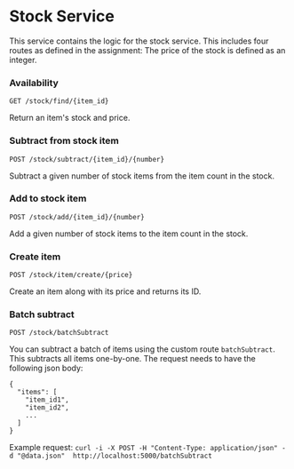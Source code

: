 # Stock Service

This service contains the logic for the stock service. 
This includes four routes as defined in the assignment:
The price of the stock is defined as an integer.

### Availability
```GET /stock/find/{item_id}```

Return an item's stock and price.

### Subtract from stock item
```POST /stock/subtract/{item_id}/{number}```

Subtract a given number of stock items from the item count in the stock.

### Add to stock item
```POST /stock/add/{item_id}/{number}```

Add a given number of stock items to the item count in the stock.

### Create item
```POST /stock/item/create/{price}```

Create an item along with its price and returns its ID.

### Batch subtract
```POST /stock/batchSubtract```

You can subtract a batch of items using the custom route `batchSubtract`. 
This subtracts all items one-by-one. The request needs to have the following json body:

```
{
  "items": [
    "item_id1",
    "item_id2",
    ...
  ]
}
```

Example request:
```curl -i -X POST -H "Content-Type: application/json" -d "@data.json"  http://localhost:5000/batchSubtract```

